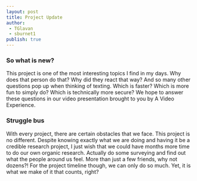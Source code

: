 ```yaml
---
layout: post
title: Project Update
author: 
 - TGlavan
 - sburnet1
publish: true
---
```


### So what is new?

This project is one of the most interesting topics I find in my days.  Why does that person do that? Why did they react that way? And so many other questions pop up when thinking of texting. Which is faster? Which is more fun to simply do?  Which is technically more secure?   We hope to answer these questions in our video presentation brought to you by A Video Experience.  

### Struggle bus

With every project, there are certain obstacles that we face.  This project is no different.  Despite knowing exactly what we are doing and having it be a credible research project, I just wish that we could have months more time to do our own organic research.  Actually do some surveying and find out what the people around us feel.  More than just a few friends, why not dozens?!  For the project timeline though, we can only do so much.  Yet, it is what we make of it that counts, right?

